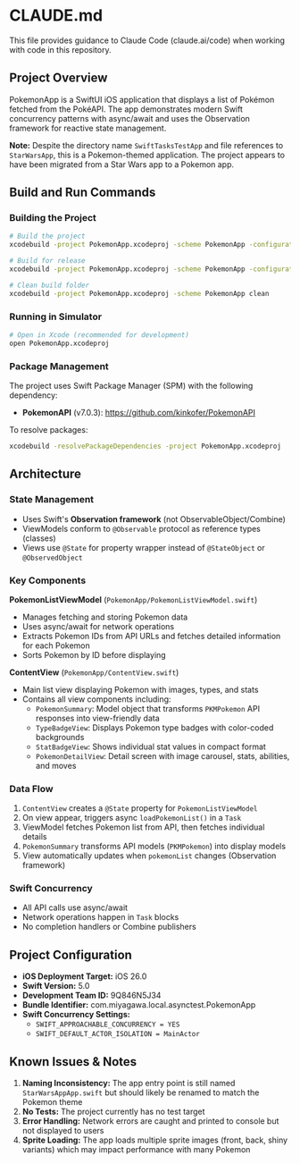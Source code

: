 # CLAUDE.md

This file provides guidance to Claude Code (claude.ai/code) when working with code in this repository.

## Project Overview

PokemonApp is a SwiftUI iOS application that displays a list of Pokémon fetched from the PokéAPI. The app demonstrates modern Swift concurrency patterns with async/await and uses the Observation framework for reactive state management.

**Note:** Despite the directory name `SwiftTasksTestApp` and file references to `StarWarsApp`, this is a Pokemon-themed application. The project appears to have been migrated from a Star Wars app to a Pokemon app.

## Build and Run Commands

### Building the Project
```bash
# Build the project
xcodebuild -project PokemonApp.xcodeproj -scheme PokemonApp -configuration Debug build

# Build for release
xcodebuild -project PokemonApp.xcodeproj -scheme PokemonApp -configuration Release build

# Clean build folder
xcodebuild -project PokemonApp.xcodeproj -scheme PokemonApp clean
```

### Running in Simulator
```bash
# Open in Xcode (recommended for development)
open PokemonApp.xcodeproj
```

### Package Management
The project uses Swift Package Manager (SPM) with the following dependency:
- **PokemonAPI** (v7.0.3): https://github.com/kinkofer/PokemonAPI

To resolve packages:
```bash
xcodebuild -resolvePackageDependencies -project PokemonApp.xcodeproj
```

## Architecture

### State Management
- Uses Swift's **Observation framework** (not ObservableObject/Combine)
- ViewModels conform to `@Observable` protocol as reference types (classes)
- Views use `@State` for property wrapper instead of `@StateObject` or `@ObservedObject`

### Key Components

**PokemonListViewModel** (`PokemonApp/PokemonListViewModel.swift`)
- Manages fetching and storing Pokemon data
- Uses async/await for network operations
- Extracts Pokemon IDs from API URLs and fetches detailed information for each Pokemon
- Sorts Pokemon by ID before displaying

**ContentView** (`PokemonApp/ContentView.swift`)
- Main list view displaying Pokemon with images, types, and stats
- Contains all view components including:
  - `PokemonSummary`: Model object that transforms `PKMPokemon` API responses into view-friendly data
  - `TypeBadgeView`: Displays Pokemon type badges with color-coded backgrounds
  - `StatBadgeView`: Shows individual stat values in compact format
  - `PokemonDetailView`: Detail screen with image carousel, stats, abilities, and moves

### Data Flow
1. `ContentView` creates a `@State` property for `PokemonListViewModel`
2. On view appear, triggers async `loadPokemonList()` in a `Task`
3. ViewModel fetches Pokemon list from API, then fetches individual details
4. `PokemonSummary` transforms API models (`PKMPokemon`) into display models
5. View automatically updates when `pokemonList` changes (Observation framework)

### Swift Concurrency
- All API calls use async/await
- Network operations happen in `Task` blocks
- No completion handlers or Combine publishers

## Project Configuration

- **iOS Deployment Target:** iOS 26.0
- **Swift Version:** 5.0
- **Development Team ID:** 9Q846N5J34
- **Bundle Identifier:** com.miyagawa.local.asynctest.PokemonApp
- **Swift Concurrency Settings:**
  - `SWIFT_APPROACHABLE_CONCURRENCY = YES`
  - `SWIFT_DEFAULT_ACTOR_ISOLATION = MainActor`

## Known Issues & Notes

1. **Naming Inconsistency:** The app entry point is still named `StarWarsAppApp.swift` but should likely be renamed to match the Pokemon theme
2. **No Tests:** The project currently has no test target
3. **Error Handling:** Network errors are caught and printed to console but not displayed to users
4. **Sprite Loading:** The app loads multiple sprite images (front, back, shiny variants) which may impact performance with many Pokemon
